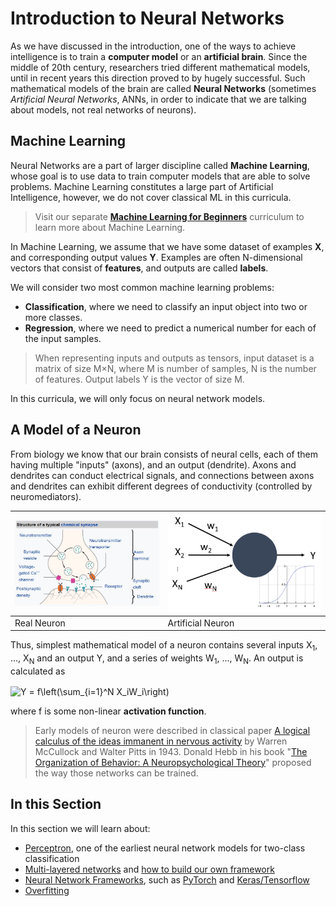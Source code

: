 # Introduction to Neural Networks

As we have discussed in the introduction, one of the ways to achieve intelligence is to train a **computer model** or an **artificial brain**. Since the middle of 20th century, researchers tried different mathematical models, until in recent years this direction proved to by hugely successful. Such mathematical models of the brain are called **Neural Networks** (sometimes *Artificial Neural Networks*, ANNs, in order to indicate that we are talking about models, not real networks of neurons).

## Machine Learning

Neural Networks are a part of larger discipline called **Machine Learning**, whose goal is to use data to train computer models that are able to solve problems. Machine Learning constitutes a large part of Artificial Intelligence, however, we do not cover classical ML in this curricula.

> Visit our separate **[Machine Learning for Beginners](http://github.com/microsoft/ml-for-beginners)** curriculum to learn more about Machine Learning.

In Machine Learning, we assume that we have some dataset of examples **X**, and corresponding output values **Y**. Examples are often N-dimensional vectors that consist of **features**, and outputs are called **labels**.

We will consider two most common machine learning problems:
* **Classification**, where we need to classify an input object into two or more classes. 
* **Regression**, where we need to predict a numerical number for each of the input samples.

> When representing inputs and outputs as tensors, input dataset is a matrix of size M&times;N, where M is number of samples, N is the number of features. Output labels Y is the vector of size M.

In this curricula, we will only focus on neural network models.

## A Model of a Neuron

From biology we know that our brain consists of neural cells, each of them having multiple "inputs" (axons), and an output (dendrite). Axons and dendrites can conduct electrical signals, and connections between axons and dendrites can exhibit different degrees of conductivity (controlled by neuromediators).

![Model of a Neuron](images/synapse-wikipedia.jpg) | ![Model of a Neuron](images/artneuron.png)
----|----
Real Neuron | Artificial Neuron

Thus, simplest mathematical model of a neuron contains several inputs X<sub>1</sub>, ..., X<sub>N</sub> and an output Y, and a series of weights W<sub>1</sub>, ..., W<sub>N</sub>. An output is calculated as

<img src="http://www.sciweavers.org/tex2img.php?eq=Y%20%3D%20f%5Cleft%28%5Csum_%7Bi%3D1%7D%5EN%20X_iW_i%5Cright%29&bc=White&fc=Black&im=jpg&fs=12&ff=arev&edit=0" align="center" border="0" alt="Y = f\left(\sum_{i=1}^N X_iW_i\right)" width="131" height="53" />

where f is some non-linear **activation function**.

> Early models of neuron were described in classical paper [A logical calculus of the ideas immanent in nervous activity](http://www.springerlink.com/content/61446605110620kg/fulltext.pdf) by Warren McCullock and Walter Pitts in 1943. Donald Hebb in his book "[The Organization of Behavior: A Neuropsychological Theory](https://books.google.com/books?id=VNetYrB8EBoC)" proposed the way those networks can be trained.


## In this Section

In this section we will learn about:
* [Perceptron](03-Perceptron/README.md), one of the earliest neural network models for two-class classification
* [Multi-layered networks](04-OwnFramework/README.md) and [how to build our own framework](04-OwnFramework/OwnFramework.ipynb)
* [Neural Network Frameworks](05-Frameworks/README.md), such as [PyTorch](05-Frameworks/IntroPyTorch.ipynb) and [Keras/Tensorflow](05-Frameworks/IntroKerasTF.ipynb)
* [Overfitting](05-Frameworks/Overfitting.md)
